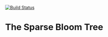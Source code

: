 [![Build Status](https://travis-ci.org/labbloom/bloom-tree.png?branch=master)](https://travis-ci.org/labbloom/bloom-tree)

# The Sparse Bloom Tree
